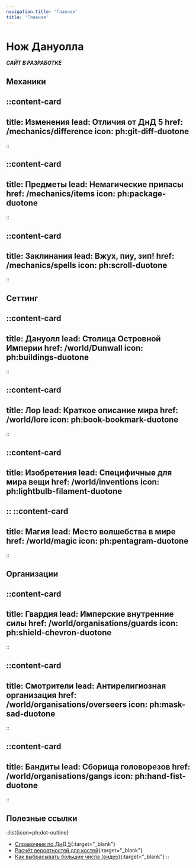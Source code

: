 ```yaml
---
navigation.title: 'Главная'
title: 'Главная'
---
```


# Нож Дануолла

***САЙТ В РАЗРАБОТКЕ***

## Механики

::content-card
---
title: Изменения
lead: Отличия от ДнД 5
href: /mechanics/difference
icon: ph:git-diff-duotone
---
::

::content-card
---
title: Предметы
lead: Немагические припасы
href: /mechanics/items
icon: ph:package-duotone
---
::

::content-card
---
title: Заклинания
lead: Вжух, пиу, зип!
href: /mechanics/spells
icon: ph:scroll-duotone
---
::

## Сеттинг

::content-card
---
title: Дануолл
lead: Столица Островной Империи
href: /world/Dunwall
icon: ph:buildings-duotone
---
::

::content-card
---
title: Лор
lead: Краткое описание мира
href: /world/lore
icon: ph:book-bookmark-duotone
---
::

::content-card
---
title: Изобретения
lead: Специфичные для мира вещи
href: /world/inventions
icon: ph:lightbulb-filament-duotone
---
::
::content-card
---
title: Магия
lead: Место волшебства в мире
href: /world/magic
icon: ph:pentagram-duotone
---
::

## Организации

::content-card
---
title: Гвардия
lead: Имперские внутренние силы
href: /world/organisations/guards
icon: ph:shield-chevron-duotone
---
::

::content-card
---
title: Смотрители
lead: Антирелигиозная организация
href: /world/organisations/overseers
icon: ph:mask-sad-duotone
---
::

::content-card
---
title: Бандиты
lead: Сборища головорезов
href: /world/organisations/gangs
icon: ph:hand-fist-duotone
---
::

## Полезные ссылки

::list{icon=ph:dot-outline}
- [Справочник по ДнД 5](https://ttg.club/screens){:target="_blank"}
- [Расчёт вероятностей для костей](https://anydice.com/){:target="_blank"} 
- [Как выбрасывать большие числа (видео)](https://youtube.com/watch?v=dQw4w9WgXcQ){:target="_blank"} 
::

<!--
## Дануолл

Да́нуолл — столица и крупнейший город острова Гристоль, главный промышленный, экономический и культурный центр Островной Империи. В нём будет происходить действие кампании.

За последние полгода Дануолл захлестнула чума. Большая часть простых людей вымерла, а выжившие заняты делёжкой того, что от них осталось. Все части города, где хоть что-то осталось, контролируются либо творящими произвол гвардейцами и смотрителями, которым даны чрезвычайные полномочия, либо бандитами. Остальные части заполнены крысами и плакальщиками.

По всем подконтрольным государству территориям введён строгий комендантский час.

## Организации

### Гвардия
Королевской гвардии

### Аббатство смотрителей

### Банды

## Магия

Магия в этом мире очень редка. Большинство людей в неё не верят, однако про колдунов ходит множество страшных легенд.

Если обычный человек (кроме союзников) увидит как вы используете магию, он будет считать вас врагом.

## Предметы

### Целебный эликсир Соколова

Восстанавливает `1к4 + медицина` хитов.
Как утверждается в рекламе, регулярный приём помогает от чумы.

### Духовный бальзам Пьеро

Восстанавливает ячейки заклинаний. Один духовный бальзам может восстановить их в одном из следующих вариантов (на выбор игрока):
::list{icon=ph:dot-outline}
- 2 ячейки I уровня;
- 1 ячейку II уровня;
- `1к2 - 1` ячеек III уровня.
::

### Монтажный инструмент

## Общие термины

### Ворвань-->